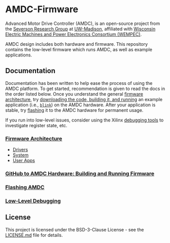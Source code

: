 # AMDC-Firmware

Advanced Motor Drive Controller (AMDC), is an open-source project from the [Severson Research Group](https://severson.wempec.wisc.edu/) at [UW-Madison](http://www.engr.wisc.edu/department/electrical-computer-engineering/), affiliated with [Wisconsin Electric Machines and Power Electronics Consortium (WEMPEC)](https://wempec.wisc.edu/).

AMDC design includes both hardware and firmware. This repository contains the low-level firmware which runs AMDC, as well as example applications.

## Documentation

Documentation has been written to help ease the process of using the AMDC platform. To get started, recommendation is given to read the docs in the order listed below. Once you understand the general [firmware architecture](docs/00-Firmware-Architecture.md), try [downloading the code, building it, and running](docs/01-Building-and-Running-Firmware.md) an example application (i.e., [`blink`](sdk/bare/usr/blink/)) on the AMDC hardware. After your application is stable, try [flashing](docs/02-Flashing-AMDC.md) it to the AMDC hardware for permanent usage.

If you run into low-level issues, consider using the Xilinx [debugging tools](docs/03-Low-Level-Debugging.md) to investigate register state, etc.

### [Firmware Architecture](docs/00-Firmware-Architecture.md)
- [Drivers](docs/00a-Firmware-Arch-Drivers.md)
- [System](docs/00b-Firmware-Arch-System.md)
- [User Apps](docs/00c-Firmware-Arch-UserApps.md)

### [GitHub to AMDC Hardware: Building and Running Firmware](docs/01-Building-and-Running-Firmware.md)

### [Flashing AMDC](docs/02-Flashing-AMDC.md)

### [Low-Level Debugging](docs/03-Low-Level-Debugging.md)

## License

This project is licensed under the BSD-3-Clause License - see the [LICENSE.md](LICENSE.md) file for details.
